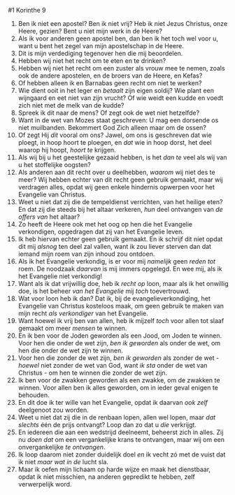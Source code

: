 #1 Korinthe 9
1. Ben ik niet een apostel? Ben ik niet vrij? Heb ik niet Jezus Christus, onze Heere, gezien? Bent u niet mijn werk in de Heere?
2. Als ik voor anderen geen apostel ben, dan ben ik het toch wel voor u, want u bent het zegel van mijn apostelschap in de Heere.
3. Dit is mijn verdediging tegenover hen die mij beoordelen.
4. Hebben wij niet het recht om te eten en te drinken?
5. Hebben wij niet het recht om een zuster als vrouw mee te nemen, zoals ook de andere apostelen, en de broers van de Heere, en Kefas?
6. Of hebben alleen ik en Barnabas geen recht om niet te werken?
7. Wie dient ooit in het leger en *betaalt* zijn eigen soldij? Wie plant een wijngaard en eet niet van zijn vrucht? Of wie weidt een kudde en voedt zich niet met de melk van de kudde?
8. Spreek ik dit naar de mens? Of zegt ook de wet niet hetzelfde?
9. Want in de wet van Mozes staat geschreven: U mag een dorsende os niet muilbanden. Bekommert God Zich alleen maar om de ossen?
10. Of zegt Hij *dit* vooral om ons? Jawel, om ons is geschreven dat wie ploegt, in hoop hoort te ploegen, en *dat* wie in hoop dorst, het deel waarop hij hoopt, *hoort te* krijgen.
11. Als wij bij u het geestelijke gezaaid hebben, is het *dan te* veel als wij van u het stoffelijke oogsten?
12. Als anderen aan dit recht over u deelhebben, *waarom* wij niet des te meer? Wij hebben echter van dit recht geen gebruik gemaakt, maar wij verdragen alles, opdat wij geen enkele hindernis opwerpen voor het Evangelie van Christus.
13. Weet u niet dat zij die de tempeldienst verrichten, van het heilige eten? En dat zij die steeds bij het altaar verkeren, *hun* deel ontvangen van *de offers van* het altaar?
14. Zo heeft de Heere ook met het oog op hen die het Evangelie verkondigen, opgedragen dat zij van het Evangelie leven.
15. Ik heb hiervan echter geen gebruik gemaakt. En ik schrijf dit niet opdat dit mij *alsnog* ten deel zal vallen, want ik zou liever sterven dan dat iemand mijn roem van zijn inhoud zou ontdoen.
16. Als ik het Evangelie verkondig, is er voor mij *namelijk* geen *reden tot* roem. De noodzaak *daarvan* is mij immers opgelegd. En wee mij, als ik het Evangelie niet verkondig!
17. Want als ik dat vrijwillig doe, heb ik *recht op* loon, maar als ik het onwillig doe, is het beheer *van het Evangelie* mij *toch* toevertrouwd.
18. Wat voor loon heb ik dan? Dat ik, bij de evangelieverkondiging, het Evangelie van Christus kosteloos maak, om geen gebruik te maken van mijn recht *als verkondiger* van het Evangelie.
19. Want hoewel ik vrij ben van allen, heb ik mijzelf *toch* voor allen tot slaaf gemaakt om meer *mensen* te winnen.
20. En ik ben voor de Joden geworden als een Jood, om Joden te winnen. Voor hen die onder de wet zijn, *ben ik geworden* als onder de wet, om hen die onder de wet zijn te winnen.
21. Voor hen die zonder de wet zijn, *ben ik geworden* als zonder de wet - *hoewel* niet zonder de wet van God, want *ik sta* onder de wet van Christus - om hen te winnen die zonder de wet zijn.
22. Ik ben voor de zwakken geworden als een zwakke, om de zwakken te winnen. Voor allen ben ik alles geworden, om in ieder geval enigen te behouden.
23. En dit doe ik ter wille van het Evangelie, opdat ik daarvan *ook zelf* deelgenoot zou worden.
24. Weet u niet dat zij die in de renbaan lopen, allen wel lopen, maar *dat slechts* één de prijs ontvangt? Loop dan zo dat u *die* verkrijgt.
25. En iedereen die aan een wedstrijd deelneemt, beheerst zich in alles. Zij nu *doen dat* om een vergankelijke krans te ontvangen, maar wij om een onvergankelijke *te ontvangen*.
26. Ik loop daarom niet zonder duidelijk doel *en* ik vecht zó met de vuist dat ik niet *maar wat in de* lucht sla.
27. Maar ik oefen mijn lichaam op harde wijze en maak het dienstbaar, opdat ik niet misschien, na anderen gepredikt te hebben, zelf verwerpelijk word.
